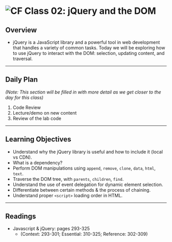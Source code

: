 ![CF](https://i.imgur.com/7v5ASc8.png)  Class 02: jQuery and the DOM
=======
## Overview

- jQuery is a JavaScript library and a powerful tool in web development that handles a variety of common tasks. Today we will be exploring how to use jQuery to interact with the DOM: selection, updating content, and traversal.

---

## Daily Plan

*(Note: This section will be filled in with more detail as we get closer to the day for this class)*
1. Code Review
2. Lecture/demo on new content
3. Review of the lab code

---

## Learning Objectives

* Understand why the jQuery library is useful and how to include it (local vs CDN).
* What is a dependency?
* Perform DOM manipulations using `append`, `remove`, `clone`, `data`, `html`, `text`.
* Traverse the DOM tree, with `parents`, `children`, `find`.
* Understand the use of event delegation for dynamic element selection.
* Differentiate between certain methods & the process of chaining.
* Understand proper `<script>` loading order in HTML.

---

## Readings

* Javascript & jQuery: pages 293-325
  * (Context: 293-301; Essential: 310-325; Reference: 302-309)

